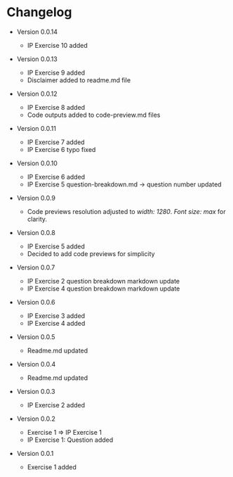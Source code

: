 
# Changelog

* Version 0.0.14
    * IP Exercise 10 added

* Version 0.0.13
    * IP Exercise 9 added
    * Disclaimer added to readme.md file

* Version 0.0.12
    * IP Exercise 8 added
    * Code outputs added to code-preview.md files

* Version 0.0.11
    * IP Exercise 7 added
    * IP Exercise 6 typo fixed

* Version 0.0.10
    * IP Exercise 6 added
    * IP Exercise 5 question-breakdown.md -> question number updated

* Version 0.0.9
    * Code previews resolution adjusted to *width: 1280*. *Font size: max* for clarity. 

* Version 0.0.8
    * IP Exercise 5 added
    * Decided to add code previews for simplicity

* Version 0.0.7
    * IP Exercise 2 question breakdown markdown update
    * IP Exercise 4 question breakdown markdown update

* Version 0.0.6
    * IP Exercise 3 added
    * IP Exercise 4 added

* Version 0.0.5
    * Readme.md updated

* Version 0.0.4
    * Readme.md updated

* Version 0.0.3
    * IP Exercise 2 added

* Version 0.0.2
    * Exercise 1 => IP Exercise 1
    * IP Exercise 1: Question added

* Version 0.0.1
    * Exercise 1 added
